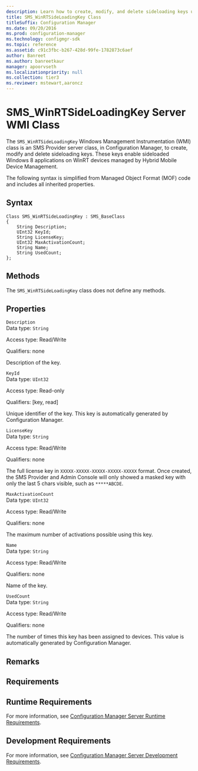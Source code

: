 ```yaml
---
description: Learn how to create, modify, and delete sideloading keys using SMS_WinRTSideLoadingKey class in Configuration Manager.
title: SMS_WinRTSideLoadingKey Class
titleSuffix: Configuration Manager
ms.date: 09/20/2016
ms.prod: configuration-manager
ms.technology: configmgr-sdk
ms.topic: reference
ms.assetid: c91c3fbc-b267-428d-99fe-1782873c6aef
author: Banreet
ms.author: banreetkaur
manager: apoorvseth
ms.localizationpriority: null
ms.collection: tier3
ms.reviewer: mstewart,aaroncz 
---
```

# SMS_WinRTSideLoadingKey Server WMI Class
The `SMS_WinRTSideLoadingKey` Windows Management Instrumentation (WMI) class is an SMS Provider server class, in Configuration Manager, to create, modify and delete sideloading keys. These keys enable sideloaded Windows 8 applications on WinRT devices managed by Hybrid Mobile Device Management.  

 The following syntax is simplified from Managed Object Format (MOF) code and includes all inherited properties.  

## Syntax  

```  
Class SMS_WinRTSideLoadingKey : SMS_BaseClass  
{  
    String Description;  
    UInt32 KeyId;  
    String LicenseKey;  
    UInt32 MaxActivationCount;  
    String Name;  
    String UsedCount;  
};  
```  

## Methods  
 The `SMS_WinRTSideLoadingKey` class does not define any methods.  

## Properties  
 `Description`  
 Data type: `String`  

 Access type: Read/Write  

 Qualifiers: none  

 Description of the key.  

 `KeyId`  
 Data type: `UInt32`  

 Access type: Read-only  

 Qualifiers: [key, read]  

 Unique identifier of the key. This key is automatically generated by Configuration Manager.  

 `LicenseKey`  
 Data type: `String`  

 Access type: Read/Write  

 Qualifiers: none  

 The full license key in `XXXXX-XXXXX-XXXXX-XXXXX-XXXXX` format. Once created, the SMS Provider and Admin Console will only showed a masked key with only the last 5 chars visible, such as `*****ABCDE`.  

 `MaxActivationCount`  
 Data type: `UInt32`  

 Access type: Read/Write  

 Qualifiers: none  

 The maximum number of activations possible using this key.  

 `Name`  
 Data type: `String`  

 Access type: Read/Write  

 Qualifiers: none  

 Name of the key.  

 `UsedCount`  
 Data type: `String`  

 Access type: Read/Write  

 Qualifiers: none  

 The number of times this key has been assigned to devices. This value is automatically generated by Configuration Manager.  

## Remarks  

## Requirements  

## Runtime Requirements  
 For more information, see [Configuration Manager Server Runtime Requirements](../../../develop/core/reqs/server-runtime-requirements.md).  

## Development Requirements  
 For more information, see [Configuration Manager Server Development Requirements](../../../develop/core/reqs/server-development-requirements.md).  
